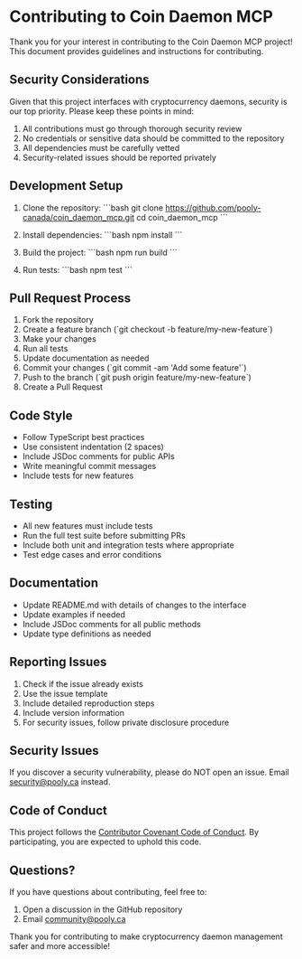 # Contributing to Coin Daemon MCP

Thank you for your interest in contributing to the Coin Daemon MCP project! This document provides guidelines and instructions for contributing.

## Security Considerations

Given that this project interfaces with cryptocurrency daemons, security is our top priority. Please keep these points in mind:

1. All contributions must go through thorough security review
2. No credentials or sensitive data should be committed to the repository
3. All dependencies must be carefully vetted
4. Security-related issues should be reported privately

## Development Setup

1. Clone the repository:
\`\`\`bash
git clone https://github.com/pooly-canada/coin_daemon_mcp.git
cd coin_daemon_mcp
\`\`\`

2. Install dependencies:
\`\`\`bash
npm install
\`\`\`

3. Build the project:
\`\`\`bash
npm run build
\`\`\`

4. Run tests:
\`\`\`bash
npm test
\`\`\`

## Pull Request Process

1. Fork the repository
2. Create a feature branch (\`git checkout -b feature/my-new-feature\`)
3. Make your changes
4. Run all tests
5. Update documentation as needed
6. Commit your changes (\`git commit -am 'Add some feature'\`)
7. Push to the branch (\`git push origin feature/my-new-feature\`)
8. Create a Pull Request

## Code Style

- Follow TypeScript best practices
- Use consistent indentation (2 spaces)
- Include JSDoc comments for public APIs
- Write meaningful commit messages
- Include tests for new features

## Testing

- All new features must include tests
- Run the full test suite before submitting PRs
- Include both unit and integration tests where appropriate
- Test edge cases and error conditions

## Documentation

- Update README.md with details of changes to the interface
- Update examples if needed
- Include JSDoc comments for all public methods
- Update type definitions as needed

## Reporting Issues

1. Check if the issue already exists
2. Use the issue template
3. Include detailed reproduction steps
4. Include version information
5. For security issues, follow private disclosure procedure

## Security Issues

If you discover a security vulnerability, please do NOT open an issue. Email security@pooly.ca instead.

## Code of Conduct

This project follows the [Contributor Covenant Code of Conduct](https://www.contributor-covenant.org/version/2/0/code_of_conduct/). By participating, you are expected to uphold this code.

## Questions?

If you have questions about contributing, feel free to:
1. Open a discussion in the GitHub repository
2. Email community@pooly.ca

Thank you for contributing to make cryptocurrency daemon management safer and more accessible!